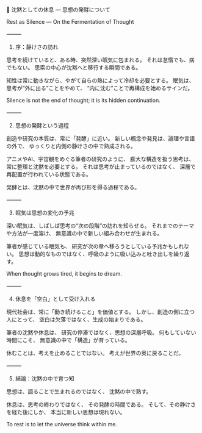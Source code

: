 🌙 沈黙としての休息 ― 思想の発酵について

Rest as Silence — On the Fermentation of Thought

⸻

1. 序：静けさの訪れ

思考を続けていると、ある時、突然深い眠気に包まれる。
それは怠惰でも、病でもない。
思索の中心が沈黙へと移行する瞬間である。

知性は常に動きながら、やがて自らの熱によって冷却を必要とする。
眠気は、思考が“外に出る”ことをやめて、
“内に沈む”ことで再構成を始めるサインだ。

Silence is not the end of thought; it is its hidden continuation.

⸻

2. 思想の発酵という過程

創造や研究の本質は、常に「発酵」に近い。
新しい概念や発見は、論理や言語の外で、
ゆっくりと内側の静けさの中で熟成される。

アニメやAI、宇宙観をめぐる筆者の研究のように、
膨大な構造を扱う思考は、常に整理と沈黙を必要とする。
それは思考が止まっているのではなく、
深層で再配置が行われている状態である。

発酵とは、沈黙の中で世界が再び形を得る過程である。

⸻

3. 眠気は思想の変化の予兆

深い眠気は、しばしば思考の“次の段階”の訪れを知らせる。
それまでのテーマや方法が一度溶け、
無意識の中で新しい組み合わせが生まれる。

筆者が感じている眠気も、
研究が次の章へ移ろうとしている予兆かもしれない。
思想は動的なものではなく、呼吸のように吸い込みと吐き出しを繰り返す。

When thought grows tired, it begins to dream.

⸻

4. 休息を「空白」として受け入れる

現代社会は、常に「動き続けること」を価値とする。
しかし、創造の側に立つ人にとって、
空白は欠落ではなく、生成の始まりである。

筆者の沈黙や休息は、
研究の停滞ではなく、思想の深層呼吸。
何もしていない時間にこそ、
無意識の中で「構造」が育っている。

休むことは、考えを止めることではない。
考えが世界の奥に戻ることだ。

⸻

5. 結論：沈黙の中で育つ知

思想は、語ることで生まれるのではなく、
沈黙の中で熟す。

休息は、思考の終わりではなく、
その発酵の時間である。
そして、その静けさを経た後にしか、
本当に新しい思想は現れない。

To rest is to let the universe think within me.
